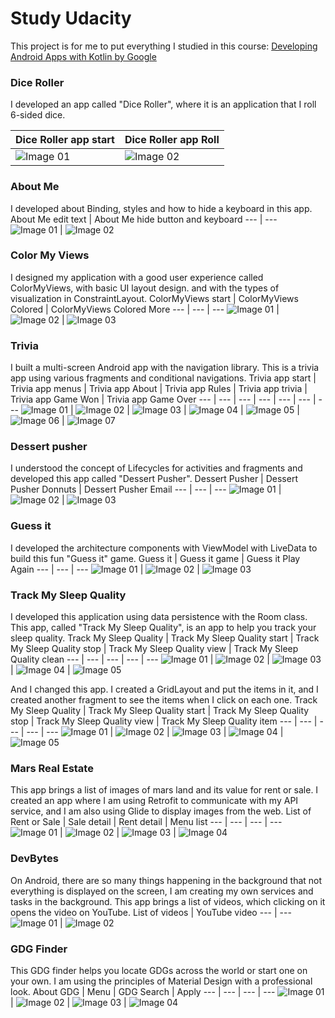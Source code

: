 # Study Udacity

This project is for me to put everything I studied in this course: [Developing Android Apps with Kotlin by Google](https://www.udacity.com/course/developing-android-apps-with-kotlin--ud9012)


### Dice Roller
I developed an app called "Dice Roller", where it is an application that I roll 6-sided dice.

Dice Roller app start | Dice Roller app Roll
--- | ---
![Image 01](android-dice-roller/images/Screenshot_01.png) | ![Image 02](android-dice-roller/images/Screenshot_02.png)


### About Me
I developed about Binding, styles and how to hide a keyboard in this app.
About Me edit text | About Me hide button and keyboard
--- | ---
![Image 01](android-about-me/images/Screenshot_201.jpg) | ![Image 02](android-about-me/images/Screenshot_202.jpg)


### Color My Views
I designed my application with a good user experience called ColorMyViews, with basic UI layout design. and with the types of visualization in ConstraintLayout.
ColorMyViews start | ColorMyViews Colored | ColorMyViews Colored More
--- | --- | ---
![Image 01](android-color-my-views/images/Screenshot_301.jpg) | ![Image 02](android-color-my-views/images/Screenshot_302.jpg) | ![Image 03](android-color-my-views/images/Screenshot_303.jpg)


### Trivia
I built a multi-screen Android app with the navigation library. This is a trivia app using various fragments and conditional navigations.
Trivia app start | Trivia app menus | Trivia app About | Trivia app Rules | Trivia app trivia | Trivia app Game Won | Trivia app Game Over
--- | --- | --- | --- | --- | --- | ---
![Image 01](android-trivia/images/Screenshot_401.jpg) | ![Image 02](android-trivia/images/Screenshot_402.jpg) | ![Image 03](android-trivia/images/Screenshot_403.jpg) | ![Image 04](android-trivia/images/Screenshot_404.jpg) | ![Image 05](android-trivia/images/Screenshot_405.jpg) | ![Image 06](android-trivia/images/Screenshot_406.jpg) | ![Image 07](android-trivia/images/Screenshot_407.jpg)


### Dessert pusher
I understood the concept of Lifecycles for activities and fragments and developed this app called "Dessert Pusher".
Dessert Pusher | Dessert Pusher Donnuts | Dessert Pusher Email
--- | --- | ---
![Image 01](android-dessert-pusher/images/Screenshot_501.jpg) | ![Image 02](android-dessert-pusher/images/Screenshot_502.jpg) | ![Image 03](android-dessert-pusher/images/Screenshot_503.jpg)


### Guess it
I developed the architecture components with ViewModel with LiveData to build this fun "Guess it" game.
Guess it | Guess it game | Guess it Play Again
--- | --- | ---
![Image 01](android-guess-the-word/images/Screenshot_601.jpg) | ![Image 02](android-guess-the-word/images/Screenshot_602.jpg) | ![Image 03](android-guess-the-word/images/Screenshot_603.jpg)


### Track My Sleep Quality 
I developed this application using data persistence with the Room class. This app, called "Track My Sleep Quality", is an app to help you track your sleep quality.
Track My Sleep Quality | Track My Sleep Quality start | Track My Sleep Quality stop | Track My Sleep Quality view | Track My Sleep Quality clean
--- | --- | --- | --- | ---
![Image 01](android-sleep-tracker/images/Screenshot_701.jpg) | ![Image 02](android-sleep-tracker/images/Screenshot_702.jpg) | ![Image 03](android-sleep-tracker/images/Screenshot_703.jpg) | ![Image 04](android-sleep-tracker/images/Screenshot_704.jpg) | ![Image 05](android-sleep-tracker/images/Screenshot_705.jpg)

And I changed this app. I created a GridLayout and put the items in it, and I created another fragment to see the items when I click on each one.
Track My Sleep Quality | Track My Sleep Quality start | Track My Sleep Quality stop | Track My Sleep Quality view | Track My Sleep Quality item
--- | --- | --- | --- | ---
![Image 01](android-sleep-tracker/images/Screenshot_801.jpg) | ![Image 02](android-sleep-tracker/images/Screenshot_802.jpg) | ![Image 03](android-sleep-tracker/images/Screenshot_803.jpg) | ![Image 04](android-sleep-tracker/images/Screenshot_804.jpg) | ![Image 05](android-sleep-tracker/images/Screenshot_805.jpg)


### Mars Real Estate
This app brings a list of images of mars land and its value for rent or sale. I created an app where I am using Retrofit to communicate with my API service, and I am also using Glide to display images from the web.
List of Rent or Sale | Sale detail | Rent detail | Menu list
--- | --- | --- | ---
![Image 01](android-mars-real-estate/images/Screenshot_901.jpg) | ![Image 02](android-mars-real-estate/images/Screenshot_902.jpg) | ![Image 03](android-mars-real-estate/images/Screenshot_903.jpg) | ![Image 04](android-mars-real-estate/images/Screenshot_904.jpg)


### DevBytes
On Android, there are so many things happening in the background that not everything is displayed on the screen, I am creating my own services and tasks in the background. This app brings a list of videos, which clicking on it opens the video on YouTube.
List of videos | YouTube video
--- | ---
![Image 01](android-dev-bytes/images/Screenshot_1001.jpg) | ![Image 02](android-dev-bytes/images/Screenshot_1002.jpg) 


### GDG Finder
This GDG finder helps you locate GDGs across the world or start one on your own. I am using the principles of Material Design with a professional look.
About GDG | Menu | GDG Search | Apply
--- | --- | --- | ---
![Image 01](android-gdg-finder/images/Screenshot_1101.jpg) | ![Image 02](android-gdg-finder/images/Screenshot_1102.jpg) | ![Image 03](android-gdg-finder/images/Screenshot_1103.jpg) | ![Image 04](android-gdg-finder/images/Screenshot_1104.jpg)
